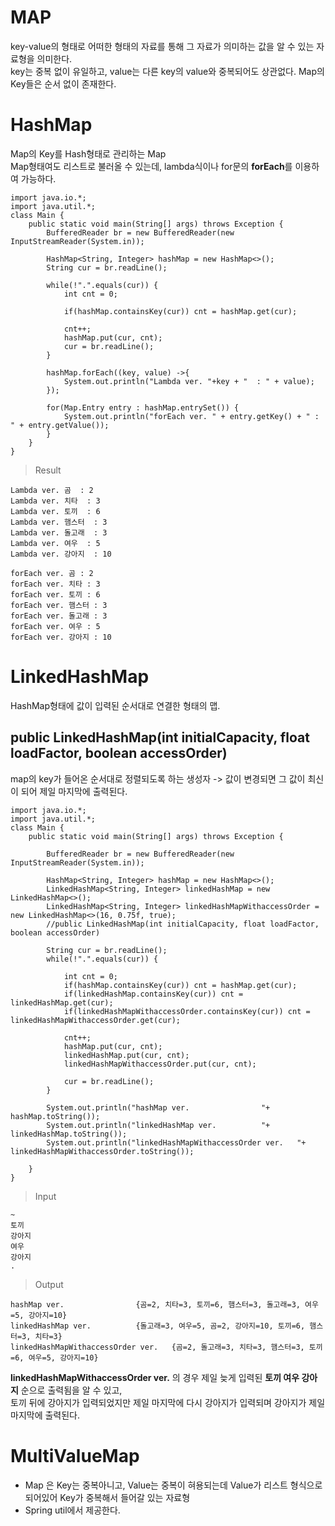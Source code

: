 # MAP
key-value의 형태로 어떠한 형태의 자료를 통해 그 자료가 의미하는 값을 알 수 있는 자료형을 의미한다.  
key는 중복 없이 유일하고, value는 다른 key의 value와 중복되어도 상관없다.
Map의 Key들은 순서 없이 존재한다.

# HashMap
Map의 Key를 Hash형태로 관리하는 Map  
Map형태여도 리스트로 불러올 수 있는데, lambda식이나 for문의 **forEach**를 이용하여 가능하다.
```
import java.io.*;
import java.util.*;
class Main {
	public static void main(String[] args) throws Exception {
		BufferedReader br = new BufferedReader(new InputStreamReader(System.in));

		HashMap<String, Integer> hashMap = new HashMap<>();
		String cur = br.readLine();
    
		while(!".".equals(cur)) {
			int cnt = 0;

			if(hashMap.containsKey(cur)) cnt = hashMap.get(cur);
			
			cnt++;
			hashMap.put(cur, cnt);		
			cur = br.readLine();
		}
	
		hashMap.forEach((key, value) ->{
			System.out.println("Lambda ver. "+key + "  : " + value);
		});
		
		for(Map.Entry entry : hashMap.entrySet()) {
			System.out.println("forEach ver. " + entry.getKey() + " : " + entry.getValue());
		}
	}	
}
```
> Result
```
Lambda ver. 곰  : 2
Lambda ver. 치타  : 3
Lambda ver. 토끼  : 6
Lambda ver. 햄스터  : 3
Lambda ver. 돌고래  : 3
Lambda ver. 여우  : 5
Lambda ver. 강아지  : 10

forEach ver. 곰 : 2
forEach ver. 치타 : 3
forEach ver. 토끼 : 6
forEach ver. 햄스터 : 3
forEach ver. 돌고래 : 3
forEach ver. 여우 : 5
forEach ver. 강아지 : 10
```
# LinkedHashMap
HashMap형태에 값이 입력된 순서대로 연결한 형태의 맵.
## public LinkedHashMap(int initialCapacity, float loadFactor, boolean accessOrder)
map의 key가 들어온 순서대로 정렬되도록 하는 생성자 -> 값이 변경되면 그 값이 최신이 되어 제일 마지막에 출력된다.
```
import java.io.*;
import java.util.*;
class Main {
	public static void main(String[] args) throws Exception {
		
		BufferedReader br = new BufferedReader(new InputStreamReader(System.in));
		
		HashMap<String, Integer> hashMap = new HashMap<>();
		LinkedHashMap<String, Integer> linkedHashMap = new LinkedHashMap<>();
		LinkedHashMap<String, Integer> linkedHashMapWithaccessOrder = new LinkedHashMap<>(16, 0.75f, true);
		//public LinkedHashMap(int initialCapacity, float loadFactor, boolean accessOrder)
    
		String cur = br.readLine();
		while(!".".equals(cur)) {
			
			int cnt = 0;
			if(hashMap.containsKey(cur)) cnt = hashMap.get(cur);
			if(linkedHashMap.containsKey(cur)) cnt = linkedHashMap.get(cur);
			if(linkedHashMapWithaccessOrder.containsKey(cur)) cnt = linkedHashMapWithaccessOrder.get(cur);
			
			cnt++;
			hashMap.put(cur, cnt);
			linkedHashMap.put(cur, cnt);
			linkedHashMapWithaccessOrder.put(cur, cnt);
			
			cur = br.readLine();
		}
		
		System.out.println("hashMap ver. 				"+ hashMap.toString());
		System.out.println("linkedHashMap ver. 			"+ linkedHashMap.toString());
		System.out.println("linkedHashMapWithaccessOrder ver.	"+ linkedHashMapWithaccessOrder.toString());

	}	
}
```
> Input
```
~
토끼
강아지
여우
강아지
.
```
> Output
```
hashMap ver. 				{곰=2, 치타=3, 토끼=6, 햄스터=3, 돌고래=3, 여우=5, 강아지=10}
linkedHashMap ver. 			{돌고래=3, 여우=5, 곰=2, 강아지=10, 토끼=6, 햄스터=3, 치타=3}
linkedHashMapWithaccessOrder ver.	{곰=2, 돌고래=3, 치타=3, 햄스터=3, 토끼=6, 여우=5, 강아지=10}
```
**linkedHashMapWithaccessOrder ver.** 의 경우 제일 늦게 입력된 **토끼 여우 강아지** 순으로 출력됨을 알 수 있고,  
토끼 뒤에 강아지가 입력되었지만 제일 마지막에 다시 강아지가 입력되며 강아지가 제일 마지막에 출력된다.
# MultiValueMap
- Map 은 Key는 중복아니고, Value는 중복이 혀용되는데 Value가 리스트 형식으로 되어있어 Key가 중복해서 들어갈 있는 자료형
- Spring util에서 제공한다.

